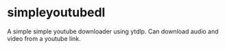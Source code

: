 # simpleyoutubedl
A simple simple youtube downloader using ytdlp.
Can download audio and video from a youtube link.
